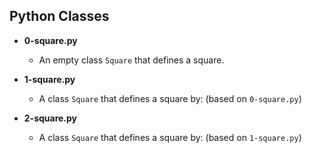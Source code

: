 ## Python Classes
- **0-square.py**
  - An empty class ```Square``` that defines a square.

- **1-square.py**
  - A class ```Square``` that defines a square by: (based on ```0-square.py```)

- **2-square.py**
  - A class ```Square``` that defines a square by: (based on ```1-square.py```) 
